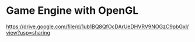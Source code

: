 # Game Engine with OpenGL
https://drive.google.com/file/d/1ub1BQ8QfOcDArUeDHVRV9NOGzC9pbGxI/view?usp=sharing
